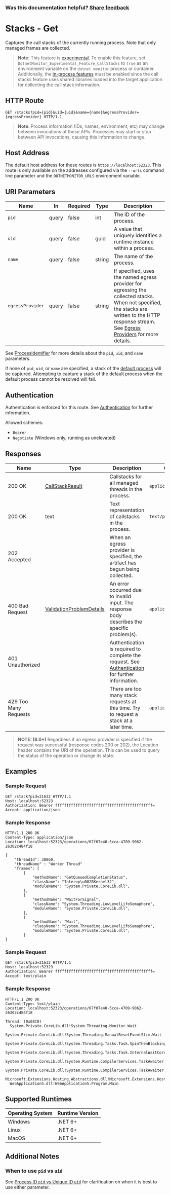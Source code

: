 
### Was this documentation helpful? [Share feedback](https://www.research.net/r/DGDQWXH?src=documentation%2Fapi%2Fstacks)

# Stacks - Get

Captures the call stacks of the currently running process. Note that only managed frames are collected.

>**Note**: This feature is [experimental](./../experimental.md). To enable this feature, set `DotnetMonitor_Experimental_Feature_CallStacks` to `true` as an environment variable on the `dotnet monitor` process or container. Additionally, the [in-process features](./../configuration.md#experimental-in-process-features-configuration-70) must be enabled since the call stacks feature uses shared libraries loaded into the target application for collecting the call stack information.

## HTTP Route

```http
GET /stacks?pid={pid}&uid={uid}&name={name}&egressProvider={egressProvider} HTTP/1.1
```

> **Note**: Process information (IDs, names, environment, etc) may change between invocations of these APIs. Processes may start or stop between API invocations, causing this information to change.

## Host Address

The default host address for these routes is `https://localhost:52323`. This route is only available on the addresses configured via the `--urls` command line parameter and the `DOTNETMONITOR_URLS` environment variable.

## URI Parameters

| Name | In | Required | Type | Description |
|---|---|---|---|---|
| `pid` | query | false | int | The ID of the process. |
| `uid` | query | false | guid | A value that uniquely identifies a runtime instance within a process. |
| `name` | query | false | string | The name of the process. |
| `egressProvider` | query | false | string | If specified, uses the named egress provider for egressing the collected stacks. When not specified, the stacks are written to the HTTP response stream. See [Egress Providers](../egress.md) for more details. |

See [ProcessIdentifier](definitions.md#processidentifier) for more details about the `pid`, `uid`, and `name` parameters.

If none of `pid`, `uid`, or `name` are specified, a stack of the [default process](defaultprocess.md) will be captured. Attempting to capture a stack of the default process when the default process cannot be resolved will fail.

## Authentication

Authentication is enforced for this route. See [Authentication](./../authentication.md) for further information.

Allowed schemes:
- `Bearer`
- `Negotiate` (Windows only, running as unelevated)

## Responses

| Name | Type | Description | Content Type |
|---|---|---|---|
| 200 OK | [CallStackResult](definitions.md#experimental-callstackresult-70) | Callstacks for all managed threads in the process. | `application/json` |
| 200 OK | text | Text representation of callstacks in the process. | `text/plain` |
| 202 Accepted | | When an egress provider is specified, the artifact has begun being collected. | |
| 400 Bad Request | [ValidationProblemDetails](definitions.md#validationproblemdetails) | An error occurred due to invalid input. The response body describes the specific problem(s). | `application/problem+json` |
| 401 Unauthorized | | Authentication is required to complete the request. See [Authentication](./../authentication.md) for further information. | |
| 429 Too Many Requests | | There are too many stack requests at this time. Try to request a stack at a later time. | `application/problem+json` |

> **NOTE: (8.0+)** Regardless if an egress provider is specified if the request was successful (response codes 200 or 202), the Location header contains the URI of the operation. This can be used to query the status of the operation or change its state.

## Examples

### Sample Request

```http
GET /stack?pid=21632 HTTP/1.1
Host: localhost:52323
Authorization: Bearer fffffffffffffffffffffffffffffffffffffffffff=
Accept: application/json
```

### Sample Response

```http
HTTP/1.1 200 OK
Content-Type: application/json
Location: localhost:52323/operations/67f07e40-5cca-4709-9062-26302c484f18

{
    "threadId": 30860,
    "threadName" : "Worker Thread"
    "frames": [
        {
            "methodName": "GetQueuedCompletionStatus",
            "className": "Interop\u002BKernel32",
            "moduleName": "System.Private.CoreLib.dll",
        },
        {
            "methodName": "WaitForSignal",
            "className": "System.Threading.LowLevelLifoSemaphore",
            "moduleName": "System.Private.CoreLib.dll",
        },
        {
            "methodName": "Wait",
            "className": "System.Threading.LowLevelLifoSemaphore",
            "moduleName": "System.Private.CoreLib.dll",
        }
}
```

### Sample Request

```http
GET /stack?pid=21632 HTTP/1.1
Host: localhost:52323
Authorization: Bearer fffffffffffffffffffffffffffffffffffffffffff=
Accept: text/plain
```

### Sample Response

```http
HTTP/1.1 200 OK
Content-Type: text/plain
Location: localhost:52323/operations/67f07e40-5cca-4709-9062-26302c484f18

Thread: (0x68C0)
  System.Private.CoreLib.dll!System.Threading.Monitor.Wait
  System.Private.CoreLib.dll!System.Threading.ManualResetEventSlim.Wait
  System.Private.CoreLib.dll!System.Threading.Tasks.Task.SpinThenBlockingWait
  System.Private.CoreLib.dll!System.Threading.Tasks.Task.InternalWaitCore
  System.Private.CoreLib.dll!System.Runtime.CompilerServices.TaskAwaiter.HandleNonSuccessAndDebuggerNotification
  System.Private.CoreLib.dll!System.Runtime.CompilerServices.TaskAwaiter.GetResult
  Microsoft.Extensions.Hosting.Abstractions.dll!Microsoft.Extensions.Hosting.HostingAbstractionsHostExtensions.Run
  WebApplication5.dll!WebApplication5.Program.Main
```

## Supported Runtimes

| Operating System | Runtime Version |
|---|---|
| Windows | .NET 6+ |
| Linux | .NET 6+ |
| MacOS | .NET 6+ |

## Additional Notes

### When to use `pid` vs `uid`

See [Process ID `pid` vs Unique ID `uid`](pidvsuid.md) for clarification on when it is best to use either parameter.
